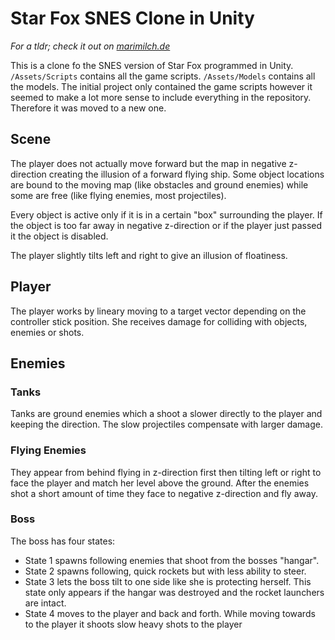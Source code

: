 # Star Fox SNES Clone in Unity
_For a tldr; check it out on [marimilch.de](https://marimilch.de/projects/starfox-clone/)_

This is a clone fo the SNES version of Star Fox programmed in Unity. ```/Assets/Scripts``` contains all the game scripts.
```/Assets/Models``` contains all the models. The initial project only contained the game scripts however it seemed 
to make a lot more sense to include everything in the repository. Therefore it was moved to a new one.

## Scene
The player does not actually move forward but the map in negative z-direction creating the illusion 
of a forward flying ship. Some object locations are bound to the moving map (like obstacles and ground enemies)
while some are free (like flying enemies, most projectiles). 

Every object is active only if it is in a certain "box" surrounding 
the player. If the object is too far away in negative z-direction or if the player just passed it the object is
disabled.

The player slightly tilts left and right to give an illusion of floatiness.

## Player
The player works by lineary moving to a target vector depending on the controller stick position. 
She receives damage for colliding with objects, enemies or shots.

## Enemies
### Tanks
Tanks are ground enemies which a shoot a slower directly to the player and keeping the direction.
The slow projectiles compensate with larger damage.

### Flying Enemies
They appear from behind flying in z-direction first then tilting left or right to face the player 
and match her level above the ground. After the enemies shot a short amount of time they face 
to negative z-direction and fly away.

### Boss
The boss has four states:
 - State 1 spawns following enemies that shoot from the bosses "hangar".
 - State 2 spawns following, quick rockets but with less ability to steer.
 - State 3 lets the boss tilt to one side like she is protecting herself. 
   This state only appears if the hangar was destroyed and the rocket launchers are
   intact.
 - State 4 moves to the player and back and forth. While moving towards to the
   player it shoots slow heavy shots to the player
  
   
